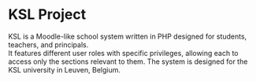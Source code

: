# KSL Project

KSL is a Moodle-like school system written in PHP designed for students, teachers, and principals.  
It features different user roles with specific privileges, allowing each to access only the sections relevant to them.
The system is designed for the KSL university in Leuven, Belgium.
